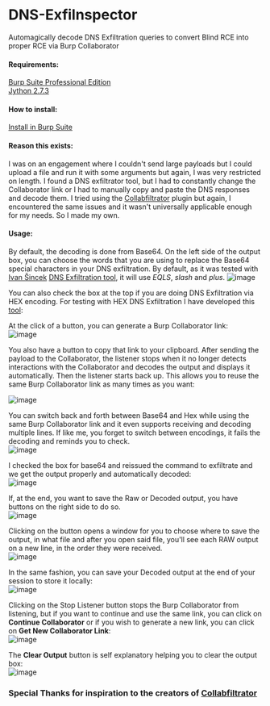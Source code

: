 # DNS-Exfilnspector
Automagically decode DNS Exfiltration queries to convert Blind RCE into proper RCE via Burp Collaborator

#### Requirements:
[Burp Suite Professional Edition](https://portswigger.net/burp/documentation/desktop/getting-started/download-and-install)  
[Jython 2.7.3](https://www.jython.org/download.html)

#### How to install:  
[Install in Burp Suite](https://github.com/0xC01DF00D/Collabfiltrator/wiki/Installation-in-Burp-Suite-Professional)

#### Reason this exists:
I was on an engagement where I couldn't send large payloads but I could upload a file and run it with some arguments but again, I was very restricted on length. I found a DNS exfiltrator tool, but I had to constantly change the Collaborator link or I had to manually copy and paste the DNS responses and decode them. I tried using the [Collabfiltrator](https://github.com/0xC01DF00D/Collabfiltrator) plugin but again, I encountered the same issues and it wasn't universally applicable enough for my needs. So I made my own.

#### Usage:
By default, the decoding is done from Base64. On the left side of the output box, you can choose the words that you are using to replace the Base64 special characters in your DNS exfiltration. By default, as it was tested with [Ivan Šincek](https://github.com/ivan-sincek/) [DNS Exfiltration tool](https://github.com/ivan-sincek/dns-exfiltrator), it will use _EQLS_, _slash_ and _plus_.
![image](https://i.imgur.com/BdKoGwt.png)

You can also check the box at the top if you are doing DNS Exfiltration via HEX encoding. For testing with HEX DNS Exfiltration I have developed this [tool](https://github.com/LazyTitan33/DNS-Exfilnspector):

At the click of a button, you can generate a Burp Collaborator link:  
![image](https://i.imgur.com/Ssbm6GV.png)

You also have a button to copy that link to your clipboard. After sending the payload to the Collaborator, the listener stops when it no longer detects interactions with the Collaborator and decodes the output and displays it automatically. Then the listener starts back up. This allows you to reuse the same Burp Collaborator link as many times as you want:

![image](https://i.imgur.com/XeQHCLz.png)

You can switch back and forth between Base64 and Hex while using the same Burp Collaborator link and it even supports receiving and decoding multiple lines. If like me, you forget to switch between encodings, it fails the decoding and reminds you to check.  
![image](https://i.imgur.com/MdXKfYL.png)

I checked the box for base64 and reissued the command to exfiltrate and we get the output properly and automatically decoded:  
![image](https://i.imgur.com/DudmLPF.png)

If, at the end, you want to save the Raw or Decoded output, you have buttons on the right side to do so.  
![image](https://i.imgur.com/QADJeTa.png)

Clicking on the button opens a window for you to choose where to save the output, in what file and after you open said file, you'll see each RAW output on a new line, in the order they were received.  
![image](https://i.imgur.com/OwbyDn7.png)

In the same fashion, you can save your Decoded output at the end of your session to store it locally:  
![image](https://i.imgur.com/wRlFZiC.png)

Clicking on the Stop Listener button stops the Burp Collaborator from listening, but if you want to continue and use the same link, you can click on **Continue Collaborator** or if you wish to generate a new link, you can click on **Get New Collaborator Link**:  
![image](https://i.imgur.com/n3paVer.png)

The **Clear Output** button is self explanatory helping you to clear the output box:  
![image](https://i.imgur.com/UvvSShP.png)

### Special Thanks for inspiration to the creators of [Collabfiltrator](https://github.com/0xC01DF00D/Collabfiltrator)
